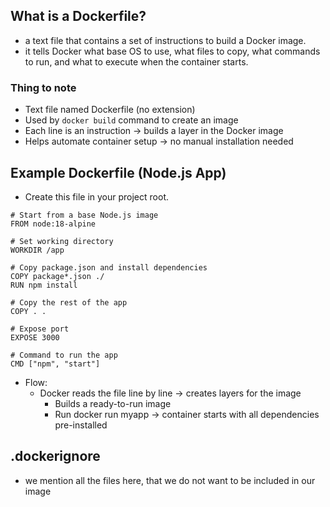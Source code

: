 ## What is a Dockerfile?
- a text file that contains a set of instructions to build a Docker image.
- it tells Docker what base OS to use, what files to copy, what commands to run, and what to execute when the container starts.

### Thing to note
- Text file named Dockerfile (no extension)
- Used by ```docker build``` command to create an image
- Each line is an instruction → builds a layer in the Docker image
- Helps automate container setup → no manual installation needed

##  Example Dockerfile (Node.js App)
- Create this file in your project root.
```
# Start from a base Node.js image
FROM node:18-alpine

# Set working directory
WORKDIR /app

# Copy package.json and install dependencies
COPY package*.json ./
RUN npm install

# Copy the rest of the app
COPY . .

# Expose port
EXPOSE 3000

# Command to run the app
CMD ["npm", "start"]
```
- Flow:
  - Docker reads the file line by line → creates layers for the image
	- Builds a ready-to-run image
	- Run docker run myapp → container starts with all dependencies pre-installed
 
 ## .dockerignore
 - we mention all the files here, that we do not want to be included in our image

